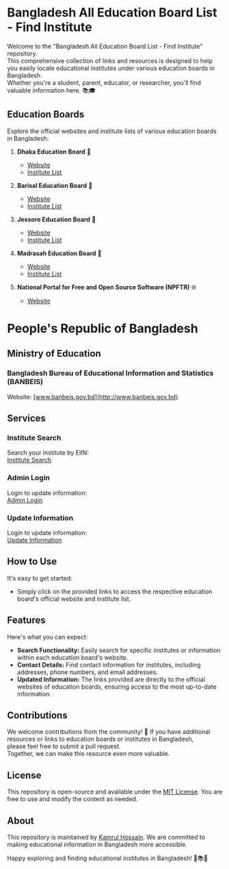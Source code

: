 # Bangladesh All Education Board List - Find Institute

Welcome to the "Bangladesh All Education Board List - Find Institute" repository. <br> This comprehensive collection of links and resources is designed to help you easily locate educational institutes under various education boards in Bangladesh. <br> Whether you're a student, parent, educator, or researcher, you'll find valuable information here. 📚🎓

## Education Boards

Explore the official websites and institute lists of various education boards in Bangladesh:

1. **Dhaka Education Board** 🏫
   - [Website](https://dhakaeducationboard.gov.bd/)
   - [Institute List](https://dhakaeducationboard.gov.bd/index.php/site/subdomain)

2. **Barisal Education Board** 🏫
   - [Website](https://www.barisalboard.gov.bd/)
   - [Institute List](https://www.barisalboard.gov.bd/home/subdomain)

3. **Jessore Education Board** 🏫
   - [Website](https://www.jessoreboard.gov.bd/)
   - [Institute List](https://www.jessoreboard.gov.bd/index.php/site/institute)

4. **Madrasah Education Board** 🏫
   - [Website](https://ebmeb.gov.bd)
   - [Institute List](https://find.ebmeb.gov.bd/9990/institute-list.html)

5. **National Portal for Free and Open Source Software (NPFTR)** 🌐
   - [Website](http://npftr.portal.gov.bd/new-domain)

# People's Republic of Bangladesh

## Ministry of Education
### Bangladesh Bureau of Educational Information and Statistics (BANBEIS)

Website: [www.banbeis.gov.bd](http://www.banbeis.gov.bd)

## Services

### Institute Search
Search your institute by EIIN: <br>
[Institute Search](http://202.72.235.210/ban_survey/public/institute-search)

### Admin Login
Login to update information: <br>
[Admin Login](http://202.72.235.210/ban_survey/public/moderator)

### Update Information
Login to update information: <br>
[Update Information](http://202.72.235.210/ban_survey/public/)




## How to Use

It's easy to get started:

- Simply click on the provided links to access the respective education board's official website and institute list.

## Features

Here's what you can expect:

- **Search Functionality:** Easily search for specific institutes or information within each education board's website.
- **Contact Details:** Find contact information for institutes, including addresses, phone numbers, and email addresses.
- **Updated Information:** The links provided are directly to the official websites of education boards, ensuring access to the most up-to-date information.

## Contributions

We welcome contributions from the community! 💪 If you have additional resources or links to education boards or institutes in Bangladesh, <br> please feel free to submit a pull request. <br> Together, we can make this resource even more valuable.

## License

This repository is open-source and available under the [MIT License](LICENSE). You are free to use and modify the content as needed.

## About

This repository is maintained by [Kamrul Hossain](https://www.facebook.com/EliteKamrul). We are committed to making educational information in Bangladesh more accessible.

Happy exploring and finding educational institutes in Bangladesh! 🏫📚🎉
